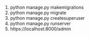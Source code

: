 1. python manage.py makemigrations  
2. python manage.py migrate  
3. python manage.py createsuperuser  
4. python manage.py runserver  
5. https://localhost:8000/admin    
